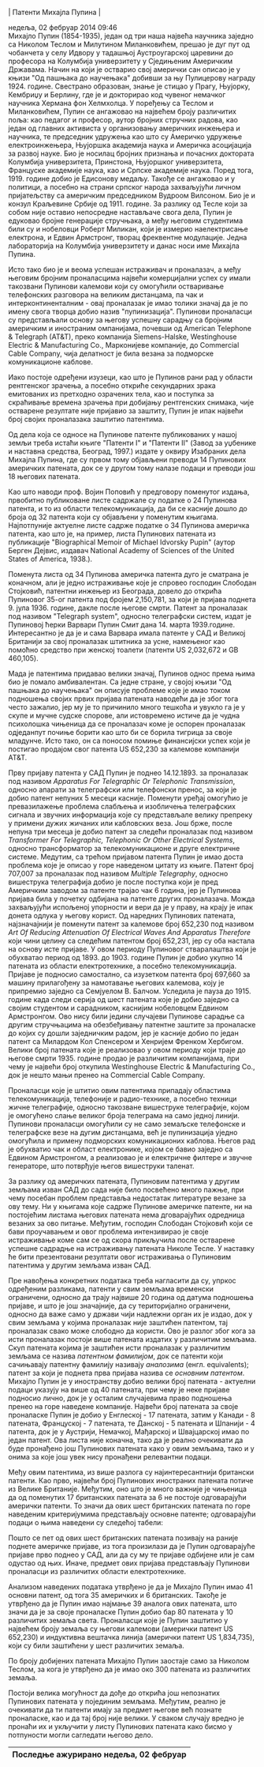 | Патенти Михајла Пупина |

недеља, 02 фебруар 2014 09:46            
&#13;Михајло Пупин (1854-1935), један од три наша највећа научника заједно са Николом Теслом и Милутином Миланковићем, прешао је дуг пут од чобанчета у селу Идвору у тадашњој Аустроугарској царевини до професора на Колумбија универзитету у Сједињеним Америчким Државама. Начин на који је остварио свој амерички сан описао је у књизи "Од пашњака до научењака" добивши за њу Пулицерову награду 1924. године. Свестрано образован, знање је стицао у Прагу, Њујорку, Кембриџу и Берлину, где је и докторирао код чувеног немачког научника Хермана фон Хелмхолца. У поређењу са Теслом и Миланковићем, Пупин се ангажовао на највећем броју различитих поља: као педагог и професор, аутор бројних стручних радова, као један од главних активиста у организовању америчких инжењера и научника, те председник удружења као што су Америчко удружење електроинжењера, Њујоршка академија наука и Америчка асоцијација за развој науке.
&#13;&#13;
Био је носилац бројних признања и почасних доктората Колумбија универзитета, Принстона, Њујоршког универзитета, Француске академије наука, као и Српске академије наука. Поред тога, 1919. године добио је Едисонову медаљу. Такође се ангажовао и у политици, а посебно на страни српског народа захваљујући личном пријатељству са америчким председником Вудроом Вилсоном. Био је и конзул Краљевине Србије од 1911. године. За разлику од Тесле који за собом није оставио непосредне настављаче свога дела, Пупин је едуковао бројне генерације стручњака, а међу његовим студентима били су и нобеловци Роберт Миликан, који је измерио наелектрисање електрона, и Едвин Армстронг, творац фреквентне модулације. Једна лабораторија на Колумбија универзитету и данас носи име Михајла Пупина.

Исто тако био је и веома успешан истраживач и проналазач, а међу његовим бројним проналасцима највећи комерцијални успех су имали такозвани Пупинови калемови који су омогућили остваривање телефонских разговора на великим дистанцама, па чак и интерконтиненталним - овај проналазак је имао толики значај да је по имену свога творца добио назив "пупинизација". Пупинови проналасци су представљали основу за његову успешну сарадњу са бројним америчким и иностраним омпанијама, почевши од American Telephone & Telegraph (AT&T), преко компанија Siemens-Halske, Westinghouse Electric & Manufacturing Co., Марконијеве компаније, до Commercial Cable Company, чија делатност је била везана за подморске комуникационе каблове.

Иако постоје одређени изузеци, као што је Пупинов рани рад у области рентгенског зрачења, а посебно откриће секундарних зрака емитованих из претходно озрачених тела, као и поступка за скраћивање времена зрачења при добијању рентгенских снимака, чије остварене резултате није пријавио за заштиту, Пупин је ипак највећи број својих проналазака заштитио патентима.

Од дела која се односе на Пупинове патенте публикованих у нашој земљи треба истаћи књиге "Патенти I" и "Патенти II" (Завод за уџбенике и наставна средства, Београд, 1997.) издате у оквиру Изабраних дела Михајла Пупина, где су првом тому објављени преводи 14 Пупинових америчких патената, док се у другом тому налазе подаци и преводи још 18 његових патената.

Као што наводи проф. Војин Поповић у предговору поменутог издања, првобитно публиковане листе садржале су податке о 24 Пупинова патента, и то из области телекомуникација, да би се касније дошло до броја од 32 патента који су објављени у поменутим књигама. Најпотпуније актуелне листе садрже податке о 34 Пупинова америчка патента, као што је, на пример, листа Пупинових патената из публикације "Biographical Memoir of Michael Idvorsky Pupin" (аутор Берген Дејвис, издавач National Academy of Sciences of the United States of America, 1938.).

Поменута листа од 34 Пупинова америчка патента дуго је сматрана је коначном, али је једно истраживање које је спровео господин Слободан Стојковић, патентни инжењер из Београда, довело до открића Пупиновог 35-ог патента под бројем 2,150,781, за који је пријава поднета 9. јула 1936. године, дакле после његове смрти. Патент за проналазак под називом "Telegraph system", односно телеграфски систем, издат је Пупиновој ћерки Варвари Пупин Смит дана 14. марта 1939.године. Интересантно је да је и сама Варвара имала патенте у САД и Великој Британији за свој проналазак штитника за усне, намењеног као помоћно средство при женској тоалети (патенти US 2,032,672 и GB 460,105).

Мада је патентима придавао велики значај, Пупинов однос према њима био је помало амбивалентан. Са једне стране, у својој књизи "Од пашњака до научењака" он описује проблеме које је имао током подношења својих првих пријава патената наводећи да је због тога често зажалио, јер му је то причинило много тешкоћа и увукло га је у скупе и мучне судске спорове, али истовремено истиче да је чудна психолошка чињеница да се проналазач коме је оспорен проналазак одједанпут почиње борити као што би се борила тигрица за своје младунче. Исто тако, он са поносом помиње финансијски успех који је постигао продајом свог патента US 652,230 за калемове компанији AT&T.

Прву пријаву патента у САД Пупин је поднео 14.12.1893. за проналазак под називом
*Apparatus For Telegraphic Or Telephonic Transmission*, односно апарати за телеграфски или телефонски пренос, за који је добио патент непуних 5 месеци касније. Поменути уређај омогућио је превазилажење проблема слабљења и изобличења телеграфских сигнала и звучних информација које су представљале велику препреку у примени дужих жичаних или кабловских веза. Још брже, после непуна три месеца је добио патент за следећи проналазак под називом *Transformer For Telegraphic, Telephonic Or Other Electrical Systems*, односно трансформатор за телекомуникационе и друге електричне системе.
Медутим, са трећом пријавом патента Пупин је имао доста проблема које је описао у горе наведеном цитату из књиге. Патент број 707,007 за проналазак под називом
*Multiple Telegraphy*, односно вишеструка телеграфија добио је после поступка који је пред Америчким заводом за патенте трајао чак 6 година, јер је Пупинова пријава била у почетку одбијана на патенте других проналазача. Можда захваљујући испољеној упорности и вери да је у праву, на крају је ипак донета одлука у његову корист.
Од наредних Пупинових патената, најзначајнији је поменути патент за калемове број 652,230 под називом
*Art Of Reducing Attenuation Of Electrical Waves And Apparatus Therefore* који чини целину са следећим патентом број 652,231, јер су оба настала на основу исте пријаве. У овом периоду Пупиновог стваралаштва који је обухватао период од 1893. до 1903. године Пупин је добио укупно 14 патената из области електротехнике, а посебно телекомуникација. Пријаве је подносио самостално, са изузетком патента број 697,660 за машину прилагођену за намотавање његових калемова, коју је припремио заједно са Семјуелом В. Балчом.
Уследила је пауза до 1915. године када следи серија од шест патената које је добио заједно са својим студентом и сарадником, каснијим нобеловцем Едвином Армстронгом. Ово нису били једини случајеви Пупинове сарадње са другим стручњацима на обезбеђивању патентне заштите за проналаске до којих су дошли заједничким радом, јер је касније добио по један патент са Милардом Кол Спенсером и Хенријем Френком Хербигом. Велики број патената које је реализовао у овом периоду који траје до његове смрти 1935. године продао је различитим компанијама, при чему је највећи број откупила Westinghouse Electric & Manufacturing Co., док је нешто мањи пренео на Commercial Cable Company.

Проналасци које је штитио овим патентима припадају областима телекомуникација, телефоније и радио-технике, а посебно техници жичне телеграфије, односно такозване вишеструке телеграфије, којом је омогућено слање великог броја телеграма на само једној линији. Пупинови проналасци омогућили су не само земаљске телефонске и телеграфске везе на дугим дистанцама, већ је пупинизација уједно омогућила и примену подморских комуникационих каблова. Његов рад је обухватио чак и област електронике, којом се бавио заједно са Едвином Армстронгом, а реализовао је и електричне филтере и звучне генераторе, што потврђује његов вишеструки таленат.

За разлику од америчких патената, Пупиновим патентима у другим земљама изван САД до сада није било посвећено много пажње, при чему посебан проблем представља недостатак литературе везане за ову тему. Ни у књигама које садрже Пупинове америчке патенте, ни на постојећим листама његових патената нема дговарајућих одредница везаних за ово питање. Међутим, господин Слободан Стојковић који се бави проучавањем и овог проблема интензивирао је своје истраживање коме сам се од скора прикључила после остварене успешне садрадње на истраживању патената Николе Тесле. У наставку ће бити презентовани резултати овог истраживања о Пупиновим патентима у другим земљама изван САД.

Пре навођења конкретних података треба нагласити да су, упркос одређеним разликама, патенти у свим земљама временски ограничени, односно да трају највише 20 година од датума подношења пријаве, и што је још значајније, да су територијално ограничени, односно да важе само у држави чији надлежни орган их је издао, док у свим земљама у којима проналазак није заштићен патентом, тај проналазак свако може слободно да користи. Ово је разлог због кога за исти проналазак постоји више патената издатих у различитим земљама. Скуп патената којима је заштићен исти проналазак у различитим земљама се назива
*патентном фамилијом*, док се патенти који сачињавају патентну фамилију називају *аналозима* (енгл. equivalents); патент за који је поднета прва пријава назива се *основним патентом*.
Михајло Пупин је у иностранству добио велики број патената - актуелни подаци указују на више од 40 патената, при чему је неке пријаве подносио лично, док је у осталим случајевима право подношења пренео на горе наведене компаније. Највећи број патената за своје проналаске Пупин је добио у Енглеској - 17 патената, затим у Канади - 8 патената, Француској - 7 патената, те Данској - 5 патената и Шпанији - 4 патента, док је у Аустрији, Немачкој, Мађарској и Швајцарској имао по један патент. Ова листа није коначна, тако да је реално очекивати да буде пронађено још Пупинових патената како у овим земљама, тако и у онима за које још увек нису пронађени релевантни подаци.

Међу овим патентима, из више разлога су најинтересантнији британски патенти. Као прво, највећи број Пупинових иностраних патената потиче из Велике Британије. Међутим, оно што је много важније је чињеница да од поменутих 17 британских патената за 6 не постоје одговарајући амерички патенти. То значи да ових шест британских патената по горе наведеним критеријумима представљају основне патенте; одговарајући подаци о њима наведени су следећој табели:


Пошто се пет од ових шест британских патената
позивају на раније поднете америчке пријаве,
из тога произилази да је Пупин одговарајуће
пријаве прво поднео у САД, али да су му те пријаве
одбијене или је сам одустао од њих. Иначе, предмет
ових пријава представљају Пупинови проналасци
из различитих области електротехнике.

Анализом наведених података утврђено је да је
Михајло Пупин имао 41 основни патент, од тога
35 америчких и 6 британских. Такође је утврђено
да је Пупин имао најмање 39 аналога ових патената,
што значи да је за своје проналаске Пупин добио
бар 80 патената у 10 различитих земаља света. Проналасци
које је Пупин заштитио у највећем броју земаља
су његови калемови (амерички патент US 652,230) и
индуктивна вештачка линија (амерички патент
US 1,834,735), који су били заштићени у шест различитих
земаља.

По броју добијених патената Михајло Пупин заостаје
само за Николом Теслом, за кога је утврђено да
је имао око 300 патената из различитих земаља.

Постоји велика могућност да дође до открића
још непознатих Пупинових патената у појединим
земљама. Међутим, реално је очекивати да ти патенти
имају за предмет његове већ познате проналаске,
као и да тај број није велики. У сваком случају
вредно је пронаћи их и укључити у листу Пупинових
патената како бисмо у потпуности могли сагледати
његово дело.

| Последње ажурирано недеља, 02 фебруар |
|---------------------------------------------------------------------|

